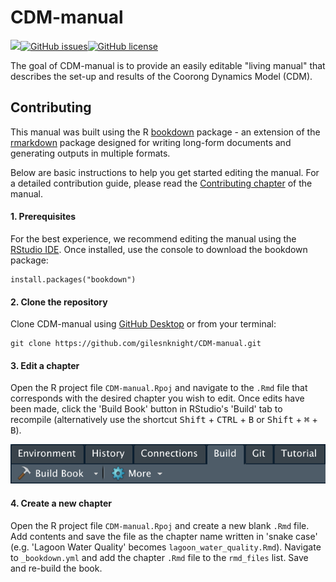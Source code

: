 # CDM-manual

<!-- badges: start -->

![](https://img.shields.io/badge/book--coverage-minimal-red)[![GitHub issues](https://img.shields.io/github/issues/gilesnknight/CDM-manual)![GitHub license](https://img.shields.io/github/license/gilesnknight/CDM-manual)](https://github.com/gilesnknight/CDM-manual/issues)

<!-- badges: end -->

The goal of CDM-manual is to provide an easily editable "living manual" that describes the set-up and results of the Coorong Dynamics Model (CDM).

## Contributing

This manual was built using the R [bookdown](https://github.com/rstudio/bookdown) package - an extension of the [rmarkdown](https://github.com/rstudio/rmarkdown) package designed for writing long-form documents and generating outputs in multiple formats.

Below are basic instructions to help you get started editing the manual. For a detailed contribution guide, please read the [Contributing chapter](https://gilesnknight.github.io/CDM-manual/contributing.html) of the manual.

#### 1. Prerequisites

For the best experience, we recommend editing the manual using the [RStudio IDE](https://rstudio.com). Once installed, use the console to download the bookdown package:

```{r}
install.packages("bookdown")
```

#### 2. Clone the repository

Clone CDM-manual using [GitHub Desktop](https://desktop.github.com) or from your terminal:

```{bash}
git clone https://github.com/gilesnknight/CDM-manual.git
```

#### 3. Edit a chapter

Open the R project file `CDM-manual.Rpoj` and navigate to the `.Rmd` file that corresponds with the desired chapter you wish to edit. Once edits have been made, click the 'Build Book' button in RStudio's 'Build' tab to recompile (alternatively use the shortcut <kbd>Shift</kbd> + <kbd>CTRL</kbd> + <kbd>B</kbd> or <kbd>Shift</kbd> + <kbd>⌘</kbd> + <kbd>B</kbd>).

<img src="images/README/build_book.png" alt="Click to recompile the book!" width="638"/>

#### 4. Create a new chapter

Open the R project file `CDM-manual.Rpoj` and create a new blank `.Rmd` file. Add contents and save the file as the chapter name written in 'snake case' (e.g. 'Lagoon Water Quality' becomes `lagoon_water_quality.Rmd`). Navigate to `_bookdown.yml` and add the chapter `.Rmd` file to the `rmd_files` list. Save and re-build the book.
